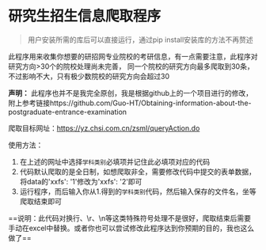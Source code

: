# 研究生招生信息爬取程序

> 用户安装所需的库后可以直接运行，通过pip install安装库的方法不再赘述

此程序用来收集你想要的研招网专业院校的考研信息，有一点需要注意，此程序对研究方向>30个的院校处理尚未完善，
同一个院校的研究方向最多爬取到30条，不过影响不大，只有极少数院校的研究方向会超过30

**声明：** 此程序也并不是我完全原创，我是根据github上的一个项目进行的修改，附上参考链接https://github.com/Guo-HT/Obtaining-information-about-the-postgraduate-entrance-examination

爬取目标网址：https://yz.chsi.com.cn/zsml/queryAction.do

使用方法：
1. 在上述的网址中选择`学科类别`必填项并记住此必填项对应的代码
2. 代码默认爬取的是全日制，如想爬取非全，需要修改代码中提交的表单数据，将data的'xxfs': '1'修改为'xxfs': '2'即可
3. 运行程序，而后输入你从1.得到的`学科类别`代码，然后输入保存的文件名，坐等爬取结束即可

==说明：此代码对换行、\r、\n等这类特殊符号处理不是很好，爬取结束后需要手动在excel中替换。或者你也可以尝试修改此程序达到你预期的目的，我也这么做了==
